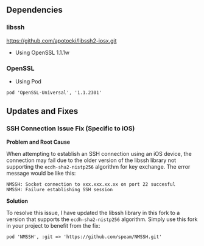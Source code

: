 ## Dependencies

### libssh

https://github.com/apotocki/libssh2-iosx.git

- Using OpenSSL 1.1.1w

### OpenSSL

- Using Pod

```
pod 'OpenSSL-Universal', '1.1.2301'
```

## Updates and Fixes

### SSH Connection Issue Fix (Specific to iOS)
**Problem and Root Cause**

When attempting to establish an SSH connection using an iOS device, the connection may fail due to the older version of the libssh library not supporting the `ecdh-sha2-nistp256` algorithm for key exchange. The error message would be like this:

```
NMSSH: Socket connection to xxx.xxx.xx.xx on port 22 succesful
NMSSH: Failure establishing SSH session
```

**Solution**

To resolve this issue, I have updated the libssh library in this fork to a version that supports the `ecdh-sha2-nistp256` algorithm. Simply use this fork in your project to benefit from the fix:
```
pod 'NMSSH', :git => 'https://github.com/speam/NMSSH.git'
```
